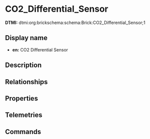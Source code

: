 # CO2_Differential_Sensor
**DTMI:** dtmi:org:brickschema:schema:Brick:CO2_Differential_Sensor;1
## Display name
- **en:** CO2 Differential Sensor
## Description
## Relationships
## Properties
## Telemetries
## Commands
